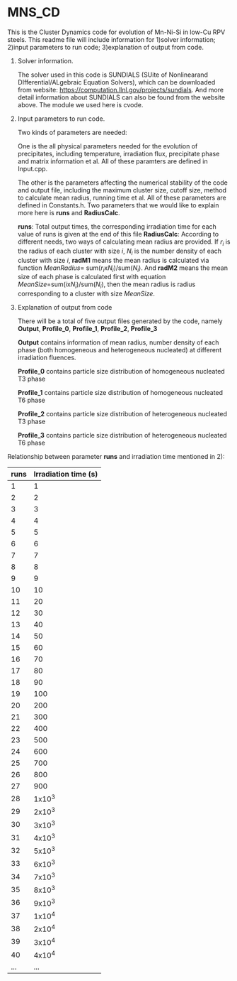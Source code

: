 # MNS_CD
This is the Cluster Dynamics code for evolution of Mn-Ni-Si in low-Cu RPV steels.
This readme file will include information for 1)solver information; 2)input parameters to run code; 3)explanation of output from code.
1) Solver information.

   The solver used in this code is SUNDIALS (SUite of Nonlinearand DIfferential/ALgebraic Equation Solvers), which can be downloaded from website: https://computation.llnl.gov/projects/sundials. And more detail information about SUNDIALS can also be found from the website above. The module we used here is cvode.
2) Input parameters to run code.

   Two kinds of parameters are needed:
   
   One is the all physical parameters needed for the evolution of precipitates, including temperature, irradiation flux, precipitate phase and matrix information et al. All of these paramters are defined in Input.cpp.
   
   The other is the parameters affecting the numerical stability of the code and output file, including the maximum cluster size, cutoff size, method to calculate mean radius, running time et al. All of these parameters are defined in Constants.h. Two parameters that we would like to explain more here is **runs** and **RadiusCalc**.
   
   **runs**: Total output times, the corresponding irradiation time for each value of runs is given at the end of this file
   **RadiusCalc**: According to different needs, two ways of calculating mean radius are provided. If *r<sub>i* is the radius of each cluster with size *i*, *N<sub>i* is the number density of each cluster with size *i*, **radM1** means the mean radius is calculated via function *MeanRadius*= sum(*r<sub>i*x*N<sub>i*)/sum(*N<sub>i*). And **radM2** means the mean size of each phase is calculated first with equation *MeanSize*=sum(*i*x*N<sub>i*)/sum(*N<sub>i*), then the mean radius is radius corresponding to a cluster with size *MeanSize*.
3) Explanation of output from code

   There will be a total of five output files generated by the code, namely **Output**, **Profile_0**, **Profile_1**, **Profile_2**, **Profile_3**
   
   **Output** contains information of mean radius, number density of each phase (both homogeneous and heterogeneous nucleated) at different irradiation fluences.
   
   **Profile_0** contains particle size distribution of homogeneous nucleated T3 phase
   
   **Profile_1** contains particle size distribution of homogeneous nucleated T6 phase
   
   **Profile_2** contains particle size distribution of heterogeneous nucleated T3 phase 
   
   **Profile_3** contains particle size distribution of heterogeneous nucleated T6 phase 

Relationship between parameter **runs** and irradiation time mentioned in 2):


runs | Irradiation time (s) | 
--- | --- |
1| 1 |
2 | 2 |
3 | 3 |
4 | 4 |
5 | 5 |
6 | 6 |
7 | 7 |
8 | 8 |
9 | 9 |
10 | 10 |
11 | 20 |
12 | 30 |
13 | 40 |
14 | 50 |
15 | 60 |
16 | 70 |
17 | 80 |
18 | 90 |
19 | 100 |
20 | 200 |
21 | 300 |
22 | 400 |
23 | 500 |
24 | 600 |
25 | 700 |
26 | 800 |
27 | 900 |
28 | 1x10<sup>3 |
29 | 2x10<sup>3 |
30 | 3x10<sup>3 |
31 | 4x10<sup>3 |
32 | 5x10<sup>3 |
33 | 6x10<sup>3 |
34 | 7x10<sup>3 |
35 | 8x10<sup>3 |
36 | 9x10<sup>3 |
37 | 1x10<sup>4 |
38 | 2x10<sup>4 |
39 | 3x10<sup>4 |
40 | 4x10<sup>4 |
...| ...|
